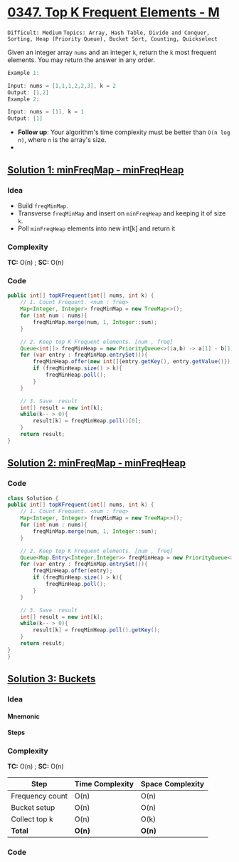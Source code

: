 
# [0347. Top K Frequent Elements - M](https://leetcode.com/problems/top-k-frequent-elements/description/)

`Difficult: Medium`
`Topics: Array, Hash Table, Divide and Conquer, Sorting, Heap (Priority Queue), Bucket Sort, Counting, Quickselect`

Given an integer array `nums` and an integer `k`, return the `k` most frequent elements. You may return the answer in any order.


 
 ```java
Example 1:

Input: nums = [1,1,1,2,2,3], k = 2
Output: [1,2]
Example 2:

Input: nums = [1], k = 1
Output: [1]
```
- **Follow up**: Your algorithm's time complexity must be better than `O(n log n)`, where `n` is the array's size.
- 
## [Solution 1: minFreqMap - minFreqHeap ](https://leetcode.com/problems/top-k-frequent-elements/submissions/1671990801/)

### Idea
- Build `freqMinMap`.
- Transverse `freqMinMap` and insert on `minFreqHeap` and keeping it of size `k`.
- Poll `minFreqHeap` elements into new int[k] and return it
  

### Complexity
**TC:** O(n) ; **SC:** O(n)

### Code
```java
public int[] topKFrequent(int[] nums, int k) {
    // 1. Count Frequent. <num : freq>
    Map<Integer, Integer> freqMinMap = new TreeMap<>();
    for (int num : nums){
        freqMinMap.merge(num, 1, Integer::sum);
    }

    // 2. Keep top K Frequent elements. [num , freq]
    Queue<int[]> freqMinHeap = new PriorityQueue<>((a,b) -> a[1] - b[1]);
    for (var entry : freqMinMap.entrySet()){
        freqMinHeap.offer(new int[]{entry.getKey(), entry.getValue()});
        if (freqMinHeap.size() > k){
            freqMinHeap.poll();
        }
    }

    // 3. Save  result
    int[] result = new int[k];
    while(k-- > 0){
        result[k] = freqMinHeap.poll()[0];
    }
    return result;        
}
```

## [Solution 2: minFreqMap - minFreqHeap ](https://leetcode.com/problems/top-k-frequent-elements/submissions/1671994857/)

### Code
```java
class Solution {
public int[] topKFrequent(int[] nums, int k) {
    // 1. Count Frequent. <num : freq>
    Map<Integer, Integer> freqMinMap = new TreeMap<>();
    for (int num : nums){
        freqMinMap.merge(num, 1, Integer::sum);
    }

    // 2. Keep top K Frequent elements. [num , freq]
    Queue<Map.Entry<Integer,Integer>> freqMinHeap = new PriorityQueue<>(Map.Entry.comparingByValue());
    for (var entry : freqMinMap.entrySet()){
        freqMinHeap.offer(entry);
        if (freqMinHeap.size() > k){
            freqMinHeap.poll();
        }
    }

    // 3. Save  result
    int[] result = new int[k];
    while(k-- > 0){
        result[k] = freqMinHeap.poll().getKey();
    }
    return result;        
}
}
```

## [Solution 3: Buckets ]( https://leetcode.com/problems/top-k-frequent-elements/submissions/1671997150/ )

### Idea
#### Mnemonic
#### Steps

### Complexity
**TC:** O(n) ; **SC:** O(n)

| Step            | Time Complexity | Space Complexity |
| --------------- | --------------- | ---------------- |
| Frequency count | O(n)            | O(n)             |
| Bucket setup    | O(n)            | O(n)             |
| Collect top k   | O(n)            | O(k)             |
| **Total**       | **O(n)**        | **O(n)**         |


### Code
```java

```